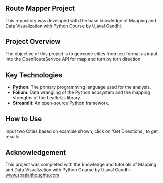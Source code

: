 ## Route Mapper Project

This repository was developed with the base knowledge of Mapping and Data Visualization with Python Course by Ujaval Gandhi.

## Project Overview

The objective of this project is to geocode cities from text format as input into the OpenRouteSerivce API for map and turn 
by turn direction.

## Key Technologies

- **Python**: The primary programming language used for the analysis.
- **Folium**: Data wrangling of the Python ecosystem and the mapping strengths of the Leaflet.js library.
- **Streamlit**: An open-source Python framework.

## How to Use

Input two Cities based on example shown, click on 'Get Directions', to get results.

## Acknowledgement

This project was completed with the knowledge and tutorials of Mapping and Data Visualization with Python Course by Ujaval Gandhi www.spatialthoughts.com
